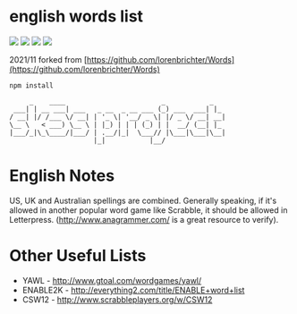 # english words list

![](https://img.shields.io/github/v/release/sk5s/english-words-list?style=for-the-badge)
![](https://img.shields.io/npm/v/@sk5s/english-words-list?registry_uri=https%3A%2F%2Fnpm.pkg.github.com&style=for-the-badge)
![](https://img.shields.io/github/last-commit/sk5s/english-words-list?style=for-the-badge)
![](https://img.shields.io/github/license/sk5s/english-words-list?style=for-the-badge)

2021/11 forked from [https://github.com/lorenbrichter/Words](https://github.com/lorenbrichter/Words)

```
npm install
```

```
     _    ____                        _           _   
 ___| | __ ___| ___   _ __  _ __ ___ (_) ___  ___| |_ 
/ __| |/ /___ \/ __| | '_ \| '__/ _ \| |/ _ \/ __| __|
\__ \   < ___) \__ \ | |_) | | | (_) | |  __/ (__| |_ 
|___/_|\_\____/|___/ | .__/|_|  \___// |\___|\___|\__|
                     |_|           |__/               
```


English Notes
=============

US, UK and Australian spellings are combined. Generally speaking, if it's allowed in another popular word game like Scrabble, it should be allowed in Letterpress. (http://www.anagrammer.com/ is a great resource to verify).

Other Useful Lists
==================

- YAWL - http://www.gtoal.com/wordgames/yawl/
- ENABLE2K - http://everything2.com/title/ENABLE+word+list
- CSW12 - http://www.scrabbleplayers.org/w/CSW12
